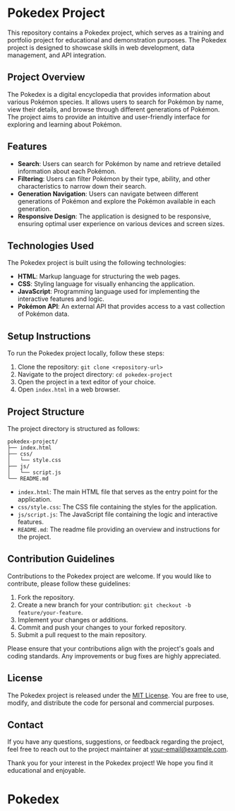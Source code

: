 # Pokedex Project

This repository contains a Pokedex project, which serves as a training and portfolio project for educational and demonstration purposes. The Pokedex project is designed to showcase skills in web development, data management, and API integration.

## Project Overview

The Pokedex is a digital encyclopedia that provides information about various Pokémon species. It allows users to search for Pokémon by name, view their details, and browse through different generations of Pokémon. The project aims to provide an intuitive and user-friendly interface for exploring and learning about Pokémon.

## Features

- **Search**: Users can search for Pokémon by name and retrieve detailed information about each Pokémon.
- **Filtering**: Users can filter Pokémon by their type, ability, and other characteristics to narrow down their search.
- **Generation Navigation**: Users can navigate between different generations of Pokémon and explore the Pokémon available in each generation.
- **Responsive Design**: The application is designed to be responsive, ensuring optimal user experience on various devices and screen sizes.

## Technologies Used

The Pokedex project is built using the following technologies:

- **HTML**: Markup language for structuring the web pages.
- **CSS**: Styling language for visually enhancing the application.
- **JavaScript**: Programming language used for implementing the interactive features and logic.
- **Pokémon API**: An external API that provides access to a vast collection of Pokémon data.

## Setup Instructions

To run the Pokedex project locally, follow these steps:

1. Clone the repository: `git clone <repository-url>`
2. Navigate to the project directory: `cd pokedex-project`
3. Open the project in a text editor of your choice.
4. Open `index.html` in a web browser.

## Project Structure

The project directory is structured as follows:

```
pokedex-project/
├── index.html
├── css/
│   └── style.css
├── js/
│   └── script.js
└── README.md
```

- `index.html`: The main HTML file that serves as the entry point for the application.
- `css/style.css`: The CSS file containing the styles for the application.
- `js/script.js`: The JavaScript file containing the logic and interactive features.
- `README.md`: The readme file providing an overview and instructions for the project.

## Contribution Guidelines

Contributions to the Pokedex project are welcome. If you would like to contribute, please follow these guidelines:

1. Fork the repository.
2. Create a new branch for your contribution: `git checkout -b feature/your-feature`.
3. Implement your changes or additions.
4. Commit and push your changes to your forked repository.
5. Submit a pull request to the main repository.

Please ensure that your contributions align with the project's goals and coding standards. Any improvements or bug fixes are highly appreciated.

## License

The Pokedex project is released under the [MIT License](LICENSE). You are free to use, modify, and distribute the code for personal and commercial purposes.

## Contact

If you have any questions, suggestions, or feedback regarding the project, feel free to reach out to the project maintainer at [your-email@example.com](mailto:your-email@example.com).

Thank you for your interest in the Pokedex project! We hope you find it educational and enjoyable.
# Pokedex
